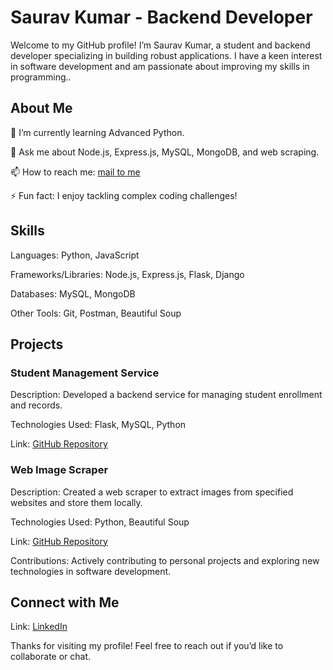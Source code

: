 
# Saurav Kumar - Backend Developer
Welcome to my GitHub profile! I’m Saurav Kumar, a student and backend developer specializing in building robust applications. I have a keen interest in software development and am passionate about improving my skills in programming..

## About Me
🌱 I’m currently learning Advanced Python.

💬 Ask me about Node.js, Express.js, MySQL, MongoDB, and web scraping.

📫 How to reach me: [mail to me](sauravkr.0812@gmail.com)

⚡ Fun fact: I enjoy tackling complex coding challenges!

## Skills
Languages: Python, JavaScript

Frameworks/Libraries: Node.js, Express.js, Flask, Django

Databases: MySQL, MongoDB

Other Tools: Git, Postman, Beautiful Soup

## Projects
### Student Management Service
Description: Developed a backend service for managing student enrollment and records.

Technologies Used: Flask, MySQL, Python

Link: [GitHub Repository](https://github.com/saurav0813/Student-Enrollment-Service)
### Web Image Scraper
Description: Created a web scraper to extract images from specified websites and store them locally.

Technologies Used: Python, Beautiful Soup

Link: [GitHub Repository](https://github.com/saurav0813/WebPicExtractor)

Contributions: Actively contributing to personal projects and exploring new technologies in software development.

## Connect with Me
Link: [LinkedIn](https://www.linkedin.com/in/sauravkrgautam/)

Thanks for visiting my profile! Feel free to reach out if you’d like to collaborate or chat.
